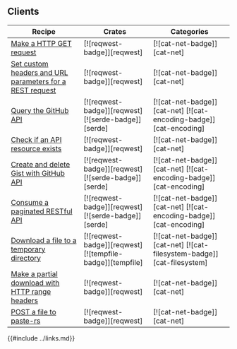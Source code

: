 ## Clients

| Recipe | Crates | Categories |
|--------|--------|------------|
| [Make a HTTP GET request][ex-url-basic] | [![reqwest-badge]][reqwest] | [![cat-net-badge]][cat-net] |
| [Set custom headers and URL parameters for a REST request][ex-url-header] | [![reqwest-badge]][reqwest] | [![cat-net-badge]][cat-net] |
| [Query the GitHub API][ex-rest-get] | [![reqwest-badge]][reqwest] [![serde-badge]][serde] | [![cat-net-badge]][cat-net] [![cat-encoding-badge]][cat-encoding] |
| [Check if an API resource exists][ex-rest-head] | [![reqwest-badge]][reqwest] | [![cat-net-badge]][cat-net] |
| [Create and delete Gist with GitHub API][ex-rest-post] | [![reqwest-badge]][reqwest] [![serde-badge]][serde] | [![cat-net-badge]][cat-net] [![cat-encoding-badge]][cat-encoding] |
| [Consume a paginated RESTful API][ex-paginated-api] | [![reqwest-badge]][reqwest] [![serde-badge]][serde] | [![cat-net-badge]][cat-net] [![cat-encoding-badge]][cat-encoding] |
| [Download a file to a temporary directory][ex-url-download] | [![reqwest-badge]][reqwest] [![tempfile-badge]][tempfile] | [![cat-net-badge]][cat-net] [![cat-filesystem-badge]][cat-filesystem] |
| [Make a partial download with HTTP range headers][ex-progress-with-range] | [![reqwest-badge]][reqwest] | [![cat-net-badge]][cat-net] |
| [POST a file to paste-rs][ex-file-post] | [![reqwest-badge]][reqwest] | [![cat-net-badge]][cat-net] |

[ex-url-basic]: clients/requests.html#make-a-http-get-request
[ex-url-header]: web/clients/requests.html#set-custom-headers-and-url-parameters-for-a-rest-request
[ex-rest-custom-params]: clients/requests.html#set-custom-headers-and-url-parameters-for-a-rest-request
[ex-rest-get]: clients/apis.html#query-the-github-api
[ex-rest-head]: clients/apis.html#check-if-an-api-resource-exists
[ex-rest-post]: clients/apis.html#create-and-delete-gist-with-github-api
[ex-paginated-api]: clients/apis.html#consume-a-paginated-restful-api
[ex-handle-rate-limited-api]: clients/apis.html#handle-a-rate-limited-api
[ex-url-download]: clients/download.html#download-a-file-to-a-temporary-directory
[ex-progress-with-range]: clients/download.html#make-a-partial-download-with-http-range-headers
[ex-file-post]: clients/download.html#post-a-file-to-paste-rs

{{#include ../links.md}}
